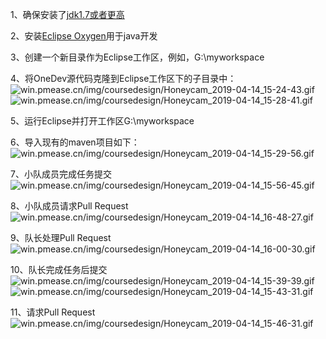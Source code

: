 1、确保安装了[jdk1.7或者更高](https://www.oracle.com/technetwork/java/javase/downloads/index.html)

2、安装[Eclipse Oxygen](https://www.eclipse.org/)用于java开发

3、创建一个新目录作为Eclipse工作区，例如，G:\myworkspace

4、将OneDev源代码克隆到Eclipse工作区下的子目录中：![win.pmease.cn/img/coursedesign/Honeycam_2019-04-14_15-24-43.gif](http://win.pmease.cn/img/coursedesign/Honeycam_2019-04-14_15-24-43.gif)   ![win.pmease.cn/img/coursedesign/Honeycam_2019-04-14_15-28-41.gif](http://win.pmease.cn/img/coursedesign/Honeycam_2019-04-14_15-28-41.gif)

5、运行Eclipse并打开工作区G:\myworkspace

6、导入现有的maven项目如下：![win.pmease.cn/img/coursedesign/Honeycam_2019-04-14_15-29-56.gif](http://win.pmease.cn/img/coursedesign/Honeycam_2019-04-14_15-29-56.gif)

7、小队成员完成任务提交 ![win.pmease.cn/img/coursedesign/Honeycam_2019-04-14_15-56-45.gif](http://win.pmease.cn/img/coursedesign/Honeycam_2019-04-14_15-56-45.gif)

8、小队成员请求Pull Request  ![win.pmease.cn/img/coursedesign/Honeycam_2019-04-14_16-48-27.gif](http://win.pmease.cn/img/coursedesign/Honeycam_2019-04-14_16-48-27.gif)

9、队长处理Pull Request ![win.pmease.cn/img/coursedesign/Honeycam_2019-04-14_16-00-30.gif](http://win.pmease.cn/img/coursedesign/Honeycam_2019-04-14_16-00-30.gif)

10、队长完成任务后提交 ![win.pmease.cn/img/coursedesign/Honeycam_2019-04-14_15-39-39.gif](http://win.pmease.cn/img/coursedesign/Honeycam_2019-04-14_15-39-39.gif)  ![win.pmease.cn/img/coursedesign/Honeycam_2019-04-14_15-43-31.gif](http://win.pmease.cn/img/coursedesign/Honeycam_2019-04-14_15-43-31.gif)

11、请求Pull Request ![win.pmease.cn/img/coursedesign/Honeycam_2019-04-14_15-46-31.gif](http://win.pmease.cn/img/coursedesign/Honeycam_2019-04-14_15-46-31.gif)